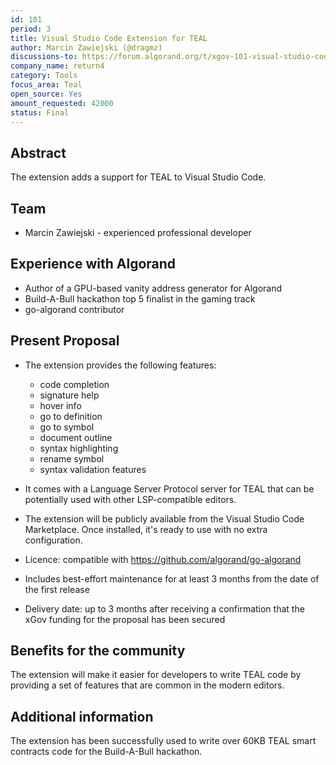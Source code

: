```yaml
---
id: 101
period: 3
title: Visual Studio Code Extension for TEAL
author: Marcin Zawiejski (@dragmz)
discussions-to: https://forum.algorand.org/t/xgov-101-visual-studio-code-extension-for-teal/11139
company_name: return4
category: Tools
focus_area: Teal
open_source: Yes
amount_requested: 42000
status: Final
---
```


## Abstract
The extension adds a support for TEAL to Visual Studio Code.

## Team
- Marcin Zawiejski - experienced professional developer

## Experience with Algorand
- Author of a GPU-based vanity address generator for Algorand
- Build-A-Bull hackathon top 5 finalist in the gaming track
- go-algorand contributor

## Present Proposal
- The extension provides the following features:

  - code completion
  - signature help
  - hover info
  - go to definition
  - go to symbol
  - document outline
  - syntax highlighting
  - rename symbol
  - syntax validation features

- It comes with a Language Server Protocol server for TEAL that can be potentially used with other LSP-compatible editors.
- The extension will be publicly available from the Visual Studio Code Marketplace. Once installed, it's ready to use with no extra configuration.
- Licence: compatible with https://github.com/algorand/go-algorand
- Includes best-effort maintenance for at least 3 months from the date of the first release
- Delivery date: up to 3 months after receiving a confirmation that the xGov funding for the proposal has been secured

## Benefits for the community
The extension will make it easier for developers to write TEAL code by providing a set of features that are common in the modern editors.

## Additional information
The extension has been successfully used to write over 60KB TEAL smart contracts code for the Build-A-Bull hackathon.